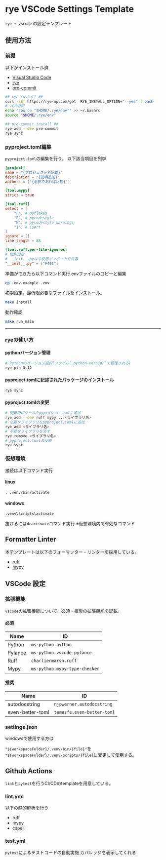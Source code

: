 # rye VSCode Settings Template

`rye + vscode` の設定テンプレート

## 使用方法

### 前提

以下がインストール済

- [Visual Studio Code](https://code.visualstudio.com/)
- [rye](https://github.com/mitsuhiko/rye)
- [pre-commit](https://pre-commit.com/index.html)

```bash
## rye install ##
curl -sSf https://rye-up.com/get  RYE_INSTALL_OPTION="--yes" | bash
# パス追加
echo 'source "$HOME/.rye/env"' >> ~/.bashrc
source "$HOME/.rye/env"

## pre-commit install ##
rye add --dev pre-commit
rye sync
```

### pyproject.toml編集

`pyproject.toml`の編集を行う。
以下該当項目を列挙

```toml
[project]
name = "{プロジェクト名記載}"
description = "{説明追加}"
authors = ["{必要であれば記載}"]

[tool.mypy]
strict = true

[tool.ruff]
select = [
    "F", # pyflakes
    "E", # pycodestyle
    "W", # pycodestyle warnings
    "I", # isort
]
ignore = []
line-length = 88

[tool.ruff.per-file-ignores]
# 個別設定
# __init__.pyは未使用インポートを許容
"__init__.py" = ["F401"]
```

準備ができたら以下コマンド実行
envファイルのコピーと編集

```bash
cp .env.example .env
```

初期設定。最低限必要なファイルをインストール。

```bash
make install
```

動作確認

```bash
make run_main
```

---

### ryeの使い方

#### pythonバージョン管理

```bash
# Pythonのバージョン選択(ファイル`.python-version`で管理される)
rye pin 3.12
```

#### pyproject.tomlに記述されたパッケージのインストール

```bash
rye sync
```

#### pyproject.tomlの変更

```bash
# 開発用のツールをpyproject.tomlに追加
rye add --dev ruff mypy ...<ライブラリ名>
# 必要なライブラリをpyproject.tomlに追加
rye add <ライブラリ名>
# 不要なライブラリを消す
rye remove <ライブラリ名>
# pyproject.tomlの反映
rye sync
```

### 仮想環境

接続は以下コマンド実行

#### linux

`. .venv/bin/activate`

#### windows

`.venv\Scripts\activate`

抜けるには`deactivate`コマンド実行
※仮想環境内で有効なコマンド

## Formatter Linter

本テンプレートは以下のフォーマッター・リンターを採用している。

- [ruff](https://github.com/astral-sh/ruff)
- [mypy](https://github.com/python/mypy)

## VSCode 設定

### 拡張機能

`vscode`の拡張機能について、必須・推奨の拡張機能を記載。

#### 必須

| Name    | ID                            |
| ------- | ----------------------------- |
| Python  | `ms-python.python`            |
| Pylance | `ms-python.vscode-pylance`    |
| Ruff    | `charliermarsh.ruff`          |
| Mypy    | `ms-python.mypy-type-checker` |

#### 推奨

| Name             | ID                         |
| ---------------- | -------------------------- |
| autodocstring    | `njpwerner.autodocstring`  |
| even-better-toml | `tamasfe.even-better-toml` |

### settings.json

windowsで使用する方は

`"${workspaceFolder}/.venv/bin/{file}"`を
`"${workspaceFolder}/.venv/Scripts/{file}`に変更して使用する。

## Github Actions

`lint`と`pytest`を行うCI/CDのtemplateを用意している。

### lint.yml

以下の静的解析を行う

- ruff
- mypy
- cspell

### test.yml

`pytest`によるテストコードの自動実施
カバレッジを表示してくれる
